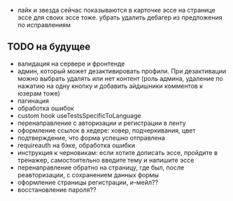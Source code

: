 - лайк и звезда сейчас показываются в карточке эссе на странице эссе для своих эссе тоже. убрать
  удалить дебагер из предложения по исправлениям

## TODO на будущее

- валидация на сервере и фронтенде
- админ, который может дезактивировать профили. При дезактивации можно выбрать удалять или нет контент
  (роль админа, удаление по нажатию на одну кнопку и добавить айдишники комментов к юзерам тоже)
- пагинация
- обработка ошибок
- custom hook useTestsSpecificToLanguage
- перенаправление с авторизации и регистрации в ленту
- оформление ссылок в хедере: ховер, подчеркивания, цвет
- подтверждение, что форма успешно отправлена
- requireauth на бэке, обработка ошибки
- инструкция к черновикам: если хотите дописать эссе, пройдите в тренажер, самостоятельно введите тему и напишите эссе
- перенаправление обратно на страницу, где был, после реавторизации, с сохранением данных формы
- оформление страницы регистрации, и-мейл??
- восстановление пароля??
